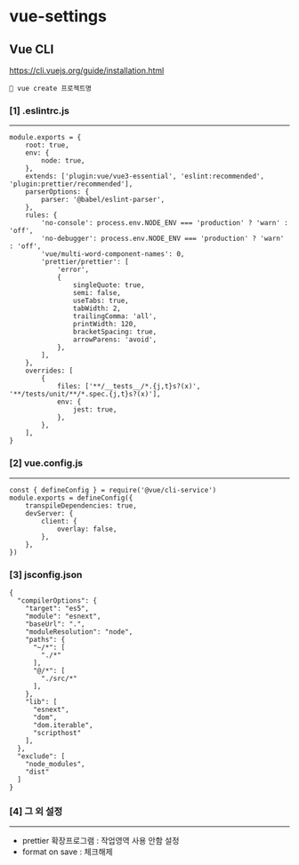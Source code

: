 # vue-settings

## __Vue CLI__
https://cli.vuejs.org/guide/installation.html
```
📌 vue create 프로젝트명
```
### [1] .eslintrc.js
---
```
module.exports = {
	root: true,
	env: {
		node: true,
	},
	extends: ['plugin:vue/vue3-essential', 'eslint:recommended', 'plugin:prettier/recommended'],
	parserOptions: {
		parser: '@babel/eslint-parser',
	},
	rules: {
		'no-console': process.env.NODE_ENV === 'production' ? 'warn' : 'off',
		'no-debugger': process.env.NODE_ENV === 'production' ? 'warn' : 'off',
		'vue/multi-word-component-names': 0,
		'prettier/prettier': [
			'error',
			{
				singleQuote: true,
				semi: false,
				useTabs: true,
				tabWidth: 2,
				trailingComma: 'all',
				printWidth: 120,
				bracketSpacing: true,
				arrowParens: 'avoid',
			},
		],
	},
	overrides: [
		{
			files: ['**/__tests__/*.{j,t}s?(x)', '**/tests/unit/**/*.spec.{j,t}s?(x)'],
			env: {
				jest: true,
			},
		},
	],
}

```

### [2] vue.config.js
---
```
const { defineConfig } = require('@vue/cli-service')
module.exports = defineConfig({
	transpileDependencies: true,
	devServer: {
		client: {
			overlay: false,
		},
	},
})

```

### [3] jsconfig.json
```
{
  "compilerOptions": {
    "target": "es5",
    "module": "esnext",
    "baseUrl": ".",
    "moduleResolution": "node",
    "paths": {
      "~/*": [
        "./*"
      ],
      "@/*": [
        "./src/*"
      ],
    },
    "lib": [
      "esnext",
      "dom",
      "dom.iterable",
      "scripthost"
    ],
  },
  "exclude": [
    "node_modules",
    "dist"
  ]
}

```

### [4] 그 외 설정
---
- prettier 확장프로그램 : 작업영역 사용 안함 설정
- format on save : 체크해제
